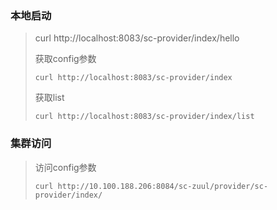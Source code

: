 ### 本地启动



> curl http://localhost:8083/sc-provider/index/hello
> 
>
> 获取config参数
>
> ```
> curl http://localhost:8083/sc-provider/index
> ```
>
> 获取list
>
> ```
> curl http://localhost:8083/sc-provider/index/list
> ```

### 集群访问

> 访问config参数
>
> ```
> curl http://10.100.188.206:8084/sc-zuul/provider/sc-provider/index/
> ```
>
> 